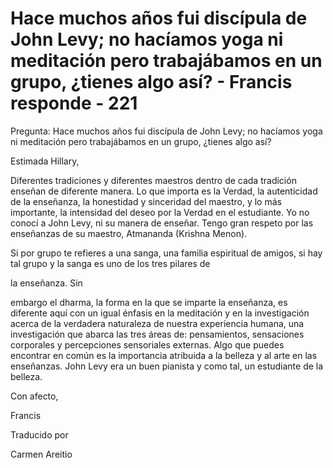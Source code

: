 # Hace muchos años fui  discípula de John Levy; no hacíamos yoga ni meditación pero trabajábamos en un grupo, ¿tienes algo así? - Francis responde - 221

Pregunta: Hace muchos a&ntilde;os fui disc&iacute;pula de John Levy; no hac&iacute;amos yoga ni meditaci&oacute;n pero trabaj&aacute;bamos en un grupo, &iquest;tienes algo as&iacute;?

Estimada Hillary,

Diferentes tradiciones y diferentes maestros dentro de cada tradici&oacute;n ense&ntilde;an de diferente manera. Lo que importa es la Verdad, la autenticidad de la ense&ntilde;anza, la honestidad y sinceridad del maestro, y lo m&aacute;s importante, la intensidad del deseo por la Verdad en el estudiante. Yo no conoc&iacute; a John Levy, ni su manera de ense&ntilde;ar. Tengo gran respeto por las ense&ntilde;anzas de su maestro, Atmananda (Krishna Menon).

Si por grupo te refieres a una sanga, una familia espiritual de amigos, si hay tal grupo y la sanga es uno de los tres pilares de 

la ense&ntilde;anza. Sin

 embargo el dharma, la forma en la que se imparte la ense&ntilde;anza, es diferente aqu&iacute; con un igual &eacute;nfasis en la meditaci&oacute;n y en la investigaci&oacute;n acerca de la verdadera naturaleza de nuestra experiencia humana, una investigaci&oacute;n que abarca las tres &aacute;reas de: pensamientos, sensaciones corporales y percepciones sensoriales externas. Algo que puedes encontrar en com&uacute;n es la importancia atribuida a la belleza y al arte en las ense&ntilde;anzas. John Levy era un buen pianista y como tal, un estudiante de la belleza.

Con afecto, 

Francis 

Traducido por 

Carmen Areitio

